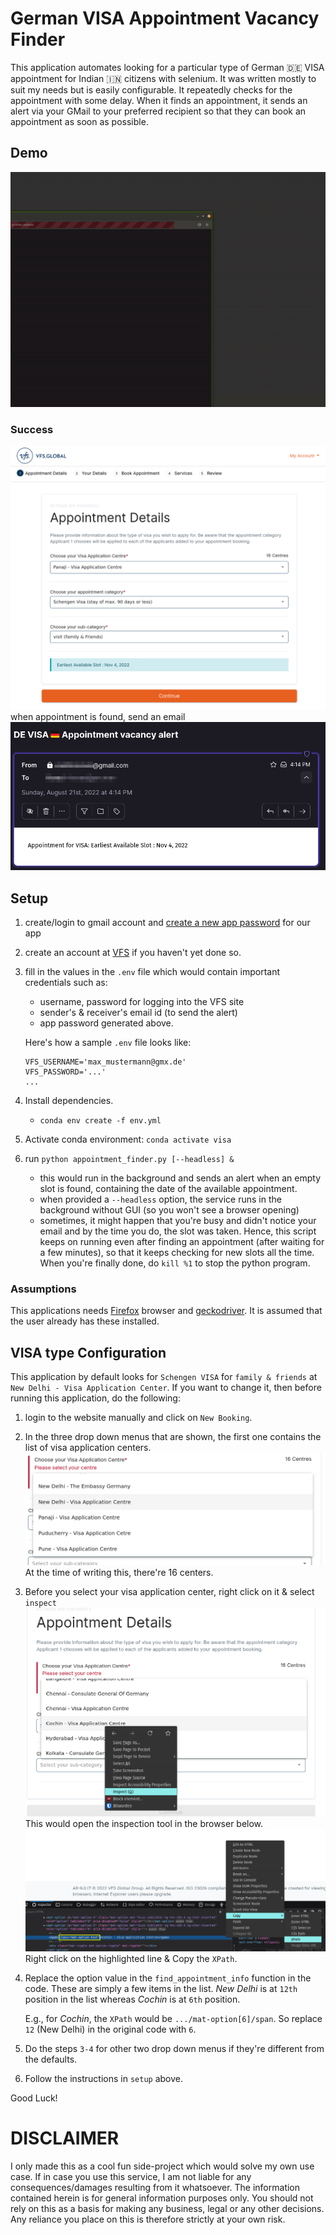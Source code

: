 # German VISA Appointment Vacancy Finder

This application automates looking for a particular type of German 🇩🇪 VISA appointment for Indian 🇮🇳 citizens with selenium. It was written mostly to suit my needs but is easily configurable.
It repeatedly checks for the appointment with some delay. When it finds an appointment, it sends an alert via your GMail to your preferred recipient so that they can book an appointment as soon as possible.

## Demo
![demo](media/demo.gif)

### Success
![appointment_found](media/appointment_found.png)
when appointment is found, send an email
![send_email](media/send_email.png)

## Setup
1. create/login to gmail account and [create a new app password](https://www.lifewire.com/get-a-password-to-access-gmail-by-pop-imap-2-1171882) for our app
2. create an account at [VFS](https://visa.vfsglobal.com/ind/en/deu/register) if you haven't yet done so.
3. fill in the values in the `.env` file which would contain important credentials such as:
    - username, password for logging into the VFS site
    - sender's & receiver's email id (to send the alert)
    - app password generated above.

   Here's how a sample `.env` file looks like:
   ```
   VFS_USERNAME='max_mustermann@gmx.de'
   VFS_PASSWORD='...'
   ...
   ```
4. Install dependencies.
    - `conda env create -f env.yml`
5. Activate conda environment: `conda activate visa`
6. run `python appointment_finder.py [--headless] &`
    - this would run in the background and sends an alert when an empty slot is found, containing the date of the available appointment.
    - when provided a `--headless` option, the service runs in the background without GUI (so you won't see a browser opening)
    - sometimes, it might happen that you're busy and didn't notice your email and by the time you do, the slot was taken. 
      Hence, this script keeps on running even after finding an appointment (after waiting for a few minutes), so that it keeps checking for new slots all the time.
      When you're finally done, do `kill %1` to stop the python program.

### Assumptions
This applications needs [Firefox](https://www.mozilla.org/en-US/firefox/new/) browser and [geckodriver](https://www.guru99.com/gecko-marionette-driver-selenium.html). It is assumed that the user already has these installed.

## VISA type Configuration
This application by default looks for `Schengen VISA` for `family & friends` at `New Delhi - Visa Application Center`. If you want to change it, then before running this application, do the following:
1. login to the website manually and click on `New Booking`.
2. In the three drop down menus that are shown, the first one contains the list of visa application centers.
    ![visa application center](media/drop_down_list.png)
    At the time of writing this, there're 16 centers.
3. Before you select your visa application center, right click on it & select `inspect`
    ![inspect_1](media/inspect_1.png)
    This would open the inspection tool in the browser below.
    ![inspect_2](media/inspect_2.png)
    Right click on the highlighted line & Copy the `XPath`.
4. Replace the option value in the `find_appointment_info` function in the code. These are simply a few items in the list. _New Delhi_ is at `12th` position in the list whereas _Cochin_ is at `6th` position.

    E.g., for _Cochin_, the `XPath` would be `.../mat-option[6]/span`. So replace `12` (New Delhi) in the original code with `6`.
5. Do the steps `3-4` for other two drop down menus if they're different from the defaults.
6. Follow the instructions in `setup` above.


Good Luck!


# DISCLAIMER

I only made this as a cool fun side-project which would solve my own use case. If in case you use this service, I am not liable for any consequences/damages resulting from it whatsoever.
The information contained herein is for general information purposes only. You should not rely on this as a basis for making any business, legal or any other decisions.
Any reliance you place on this is therefore strictly at your own risk.

